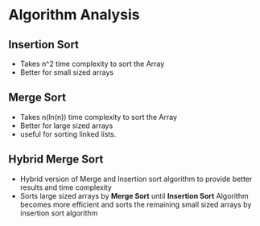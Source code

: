 # Algorithm Analysis

## Insertion Sort

-   Takes n^2 time complexity to sort the Array
-   Better for small sized arrays

## Merge Sort

-   Takes n(ln(n)) time complexity to sort the Array
-   Better for large sized arrays
-   useful for sorting linked lists.

## Hybrid Merge Sort

-   Hybrid version of Merge and Insertion sort algorithm to provide better results and time complexity
-   Sorts large sized arrays by **Merge Sort** until **Insertion Sort** Algorithm becomes more efficient and sorts the remaining small sized arrays by insertion sort algorithm
